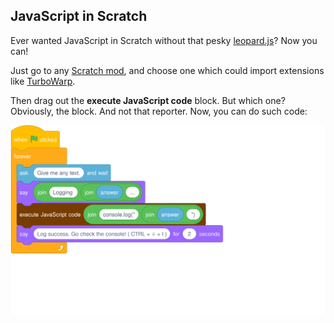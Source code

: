 ## JavaScript in Scratch
Ever wanted JavaScript in Scratch without that pesky [leopard.js](https://leopardjs.com/)? Now you can!

Just go to any [Scratch mod](https://en.scratch-wiki.info/wiki/Scratch_Modification), and choose one which could import extensions like [TurboWarp](https://turbowarp.org/editor?extension=https://rixxyx.rixthetyrunt.repl.co/beta.js).

Then drag out the **execute JavaScript code** block. But which one? Obviously, the block. And not that reporter. Now, you can do such code:

![Loading...](/scripts/3.svg)
